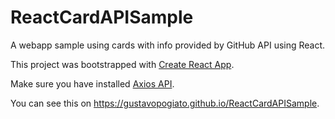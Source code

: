# ReactCardAPISample
A webapp sample using cards with info provided by GitHub API using React.

This project was bootstrapped with [Create React App](https://github.com/facebookincubator/create-react-app).

Make sure you have installed [Axios API](https://www.npmjs.com/package/axios).

You can see this on https://gustavopogiato.github.io/ReactCardAPISample.